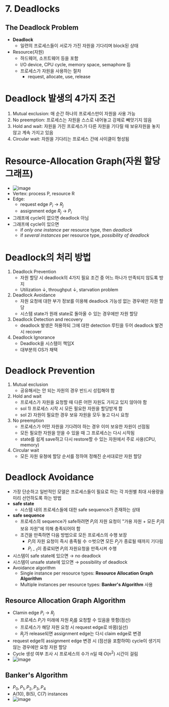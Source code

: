 # 7. Deadlocks
## The Deadlock Problem
- **Deadlock**
  - 일련의 프로세스들이 서로가 가진 자원을 기다리며 block된 상태
- Resource(자원)
  - 하드웨어, 소프트웨어 등을 포함
  - I/O device, CPU cycle, memory space, semaphore 등
  - 프로세스가 자원을 사용하는 절차
    - request, allocate, use, release

# Deadlock 발생의 4가지 조건
1. Mutual exclusion: 매 순간 하나의 프로세스만이 자원을 사용 가능
2. No preemption: 프로세스는 자원을 스스로 내어놓고 강제로 빼앗기지 않음
3. Hold and wait: 자원을 가진 프로세스가 다른 자원을 기다릴 때 보유자원을 놓지 않고 계속 가지고 있음
4. Circular wait: 자원을 기다리는 프로세스 간에 사이클이 형성됨

# Resource-Allocation Graph(자원 할당 그래프)
- ![image](https://github.com/Haaarimmm/TIL/assets/108309396/9c491ffb-ca41-4417-82f9-d607856ee0e3)  
- Vertex: process P, resource R
- Edge: 
   - request edge $P_i$ &rarr; $R_j$
   - assignment edge $R_j$ &rarr; $P_i$
- 그래프에 cycle이 없으면 deadlock 아님
- 그래프에 cycle이 있으면
   - if *only one instance* per resource type, then *deadlock*
   - if *several instances* per resource type, *possibility of deadlock*

# Deadlock의 처리 방법
1. Deadlock Prevention
   - 자원 할당 시 deadlock의 4가지 필요 조건 중 어느 하나가 만족되지 않도록 방지
   - Utilization &darr;, throughput &darr;, starvation problem
2. Deadlock Avoidance
   - 자원 요청에 대한 부가 정보를 이용해 deadlock 가능성 없는 경우에만 자원 할당
   - 시스템 state가 원래 state로 돌아올 수 있는 경우에만 자원 할당
3. Deadlock Detection and recovery
   - deadlock 발생은 허용하되 그에 대한 detection 루틴을 두어 deadlock 발견 시 recover
4. Deadlock Ignorance
   - Deadlock을 시스템이 책임X
   - 대부분의 OS가 채택

# Deadlock Prevention
1. Mutual exclusion
   - 공유해서는 안 되는 자원의 경우 반드시 성립해야 함
2. Hold and wait
   - 프로세스가 자원을 요청할 때 다른 어떤 자원도 가지고 있지 않아야 함
   - sol 1) 프로세스 시작 시 모든 필요한 자원을 할당받게 함
   - sol 2) 자원이 필요한 경우 보유 자원을 모두 놓고 다시 요청
3. No preemption
   - 프로세스가 어떤 자원을 기다려야 하는 경우 이미 보유한 자원이 선점됨
   - 모든 필요한 자원을 얻을 수 있을 때 그 프로세스는 다시 시작됨
   - state를 쉽게 save하고 다시 restore할 수 있는 자원에서 주로 사용(CPU, memory)
4. Circular wait
   - 모든 자원 유쳥에 할당 순서를 정하여 정해진 순서대로만 자원 할당

# Deadlock Avoidance
- 가장 단순하고 일반적인 모델은 프로세스들이 필요로 하는 각 자원별 최대 사용량을 미리 선언하도록 하는 방법
- **safe state**
   - 시스템 내의 프로세스들에 대한 safe sequence가 존재하는 상태
- **safe sequence**
   - 프로세스의 sequence가 safe하려면 $P_i$의 자원 요청이 "가용 자원 + 모든 $P_j$의 보유 자원"에 의해 충족되어야 함
   - 조건을 만족하면 다음 방법으로 모든 프로세스의 수행 보장
     - $P_i$의 자원 요청이 즉시 충족될 수 ㅇ벗으면 모든 $P_j$가 종료될 때까지 기다림
     - $P_{i-1}$이 종료되면 $P_i$의 자원요청을 만족시켜 수행 
- 시스템이 safe state에 있으면 &rarr; no deadlock
- 시스템이 unsafe state에 있으면 &rarr; possibility of deadlock
- Avoidance algorithm
   - Single instance per resource types: **Resource Allocation Graph Algorithm**  
   - Multiple instances per resource types: **Banker's Algorithm** 사용

## Resource Allocation Graph Algorithm
- Clamin edge $P_i$ &rarr; $R_j$
   - 프로세스 $P_i$가 미래에 자원 $R_j$를 요청할 수 있음을 뜻함(점선)
   - 프로세스가 해당 자원 요청 시 request edge로 바뀜(실선)
   - $R_j$가 release되면 assignment edge는 다시 claim edge로 변경
- request edge의 assignment edge 변경 시 (점선을 포함하여) cycle이 생기지 않는 경우에만 요청 자원 할당
- Cycle 생성 여부 조사 시 프로세스의 수가 n일 때 $O(n^2)$ 시간이 걸림
- ![image](https://github.com/Haaarimmm/TIL/assets/108309396/d6e9845f-fef3-43f3-be52-6fd847199d19)

## Banker's Algorithm
- $P_0, P_1, P_2, P_3, P_4$
- A(10), B(5), C(7) instances
- ![image](https://github.com/Haaarimmm/TIL/assets/108309396/f3c2c9c2-1f97-437b-8ad5-1f085f79a663)